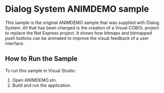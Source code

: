 # Dialog System ANIMDEMO sample

This sample is the original ANIMDEMO sample that was supplied with Dialog System.
All that has been changed is the creation of a Visual COBOL project to replace
the Net Express project. It shows how bitmaps and bitmapped push buttons can
be animated to improve the visual feedback of a user interface.

## How to Run the Sample

To run this sample in Visual Studio:

1. Open ANIMDEMO.sln.
2. Build and run the application.
